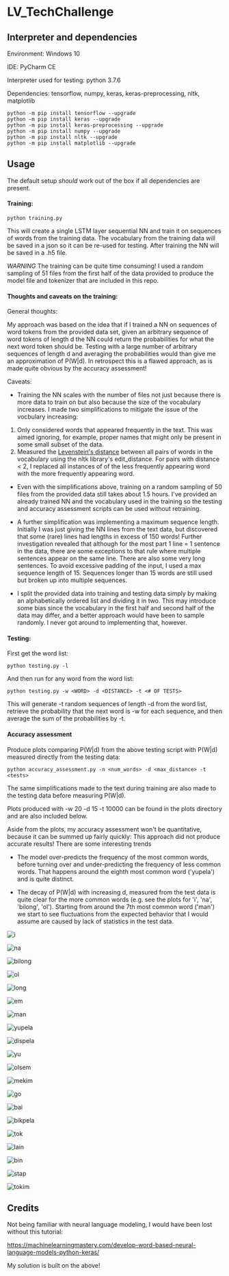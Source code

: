 # LV_TechChallenge

## Interpreter and dependencies
Environment: Windows 10

IDE: PyCharm CE

Interpreter used for testing: python 3.7.6

Dependencies: tensorflow, numpy, keras, keras-preprocessing, nltk, matplotlib

```
python -m pip install tensorflow --upgrade
python -m pip install keras --upgrade
python -m pip install keras-preprocessing --upgrade
python -m pip install numpy --upgrade
python -m pip install nltk --upgrade
python -m pip install matplotlib --upgrade
```

## Usage

The default setup *should* work out of the box if all dependencies are present.

#### Training:

```
python training.py
```

This will create a single LSTM layer sequential NN and train it on sequences of words from the training data.
The vocabulary from the training data will be saved in a json so it can be re-used for testing.
After training the NN will be saved in a .h5 file.

*WARNING* The training can be quite time consuming! I used a random sampling of 51 files from the first half of the data 
provided to produce the model file and tokenizer that are included in this repo.

#### Thoughts and caveats on the training:

General thoughts:

My approach was based on the idea that if I trained a NN on sequences of word tokens from the provided data set, given 
an arbitrary sequence of word tokens of length d the NN could return the probabilities for what the next word token 
should be. Testing with a large number of arbitrary sequences of length d and averaging the 
probabilities would than give me an approximation of P(W|d). In retrospect this is a flawed approach, as is made quite 
obvious by the accuracy assessment!

Caveats:

- Training the NN scales with the number of files not just because there is more data to train on but also because the 
size of the vocabulary increases. I made two simplifications to mitigate the issue of the vocbulary increasing:
1. Only considered words that appeared frequently in the text. This was aimed ignoring, for example, proper names that might
only be present in some small subset of the data.
2. Measured the [Levenstein's distance](https://www.nltk.org/_modules/nltk/metrics/distance.html) between all pairs of 
words in the vocabulary using the nltk library's edit_distance. For pairs with distance < 2, I replaced all instances of
of the less frequently appearing word with the more frequently appearing word.

- Even with the simplifications above, training on a random sampling of 50 files from the provided data still takes about 
1.5 hours. I've provided an already trained NN and the vocabulary used in the training so the testing and accuracy
assessment scripts can be used without retraining.

- A further simplification was implementing a maximum sequence length. Initially I was just giving the NN lines from the
text data, but discovered that some (rare) lines had lengths in excess of 150 words! Further investigation revealed that 
although for the most part 1 line = 1 sentence in the data, there are some exceptions to that rule where multiple
sentences appear on the same line. There are also some very long sentences. To avoid excessive padding of the input, I
used a max sequence length of 15. Sequences longer than 15 words are still used but broken up into multiple sequences.

- I split the provided data into training and testing data simply by making an alphabetically ordered list and dividing 
it in two. This may introduce some bias since the vocabulary in the first half and second half of the data may differ,
and a better approach would have been to sample randomly. I never got around to implementing that, however.

#### Testing:

First get the word list:

```
python testing.py -l
```

And then run for any word from the word list:


```
python testing.py -w <WORD> -d <DISTANCE> -t <# OF TESTS>
```

This will generate -t random sequences of length -d from the word list, retrieve the
probability that the next word is -w for each sequence, and then average the sum of the probabilities by -t.

#### Accuracy assessment

Produce plots comparing P(W|d) from the above testing script with P(W|d) measured directly from the testing data:

```
python accuracy_assessment.py -n <num_words> -d <max_distance> -t <tests>
```

The same simplifications made to the text during training are also made to the testing data before measuring P(W|d).

Plots produced with -w 20 -d 15 -t 10000 can be found in the plots directory and are also included below.

Aside from the plots, my accuracy assessment won't be quantitative, because it can be summed up fairly
quickly: This approach did not produce accurate results! There are some interesting trends

- The model over-predicts the frequency of the most common words,
before turning over and under-predicting the frequency of less common words. That happens around the eighth most common
word ('yupela') and is quite distinct.

- The decay of P(W|d) with increasing d, measured from the test data is quite clear for the more common words 
(e.g. see the plots for 'i', 'na', 'bilong', 'ol'). Starting from around the 7th most common word ('man') we start to 
see fluctuations from the expected behavior that I would assume are caused by lack of statistics in the test data.

![i](https://github.com/jtaenzer/LV_TechChallenge/blob/master/plots/i.png "i.png")

![na](https://github.com/jtaenzer/LV_TechChallenge/blob/master/plots/na.png "na.png")

![bilong](https://github.com/jtaenzer/LV_TechChallenge/blob/master/plots/bilong.png "bilong.png")

![ol](https://github.com/jtaenzer/LV_TechChallenge/blob/master/plots/ol.png "ol.png")

![long](https://github.com/jtaenzer/LV_TechChallenge/blob/master/plots/long.png "long.png")

![em](https://github.com/jtaenzer/LV_TechChallenge/blob/master/plots/em.png "em.png")

![man](https://github.com/jtaenzer/LV_TechChallenge/blob/master/plots/man.png "man.png")

![yupela](https://github.com/jtaenzer/LV_TechChallenge/blob/master/plots/yupela.png "yupela.png")

![dispela](https://github.com/jtaenzer/LV_TechChallenge/blob/master/plots/dispela.png "dispela.png")

![yu](https://github.com/jtaenzer/LV_TechChallenge/blob/master/plots/yu.png "yu.png")

![olsem](https://github.com/jtaenzer/LV_TechChallenge/blob/master/plots/olsem.png "olsem.png")

![mekim](https://github.com/jtaenzer/LV_TechChallenge/blob/master/plots/mekim.png "mekim.png")

![go](https://github.com/jtaenzer/LV_TechChallenge/blob/master/plots/go.png "go.png")

![bai](https://github.com/jtaenzer/LV_TechChallenge/blob/master/plots/bai.png "bai.png")

![bikpela](https://github.com/jtaenzer/LV_TechChallenge/blob/master/plots/bikpela.png "bikpela.png")

![tok](https://github.com/jtaenzer/LV_TechChallenge/blob/master/plots/tok.png "tok.png")

![lain](https://github.com/jtaenzer/LV_TechChallenge/blob/master/plots/lain.png "lain.png")

![bin](https://github.com/jtaenzer/LV_TechChallenge/blob/master/plots/bin.png "bin.png")

![stap](https://github.com/jtaenzer/LV_TechChallenge/blob/master/plots/stap.png "stap.png")

![tokim](https://github.com/jtaenzer/LV_TechChallenge/blob/master/plots/tokim.png "tokim.png")

## Credits

Not being familiar with neural language modeling,  I would have been lost without this tutorial:

https://machinelearningmastery.com/develop-word-based-neural-language-models-python-keras/

My solution is built on the above!